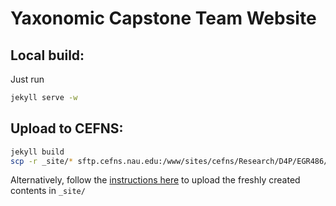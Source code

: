 # Yaxonomic Capstone Team Website

## Local build:

Just run
```bash
jekyll serve -w
```

## Upload to CEFNS:

```bash
jekyll build
scp -r _site/* sftp.cefns.nau.edu:/www/sites/cefns/Research/D4P/EGR486/<DISCIPLINE>/<YEAR>-Projects/<GROUP-NAME>
```
Alternatively, follow the [instructions here](http://nau.edu/CEFNS/IT/Support/Capstone-Website-Help/) to upload the freshly created contents in `_site/`
